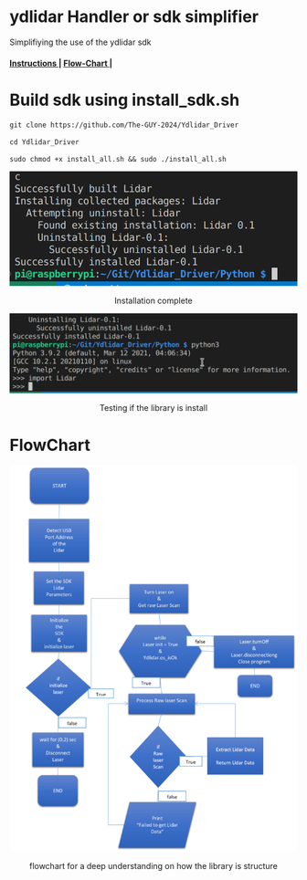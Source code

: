 # ydlidar Handler or sdk simplifier

Simplifiying the use of the ydlidar sdk
<p aling="center">
   <h4> <a href="https://github.com/The-GUY-2024/Ydlidar_Driver/blob/main/README.md#build-sdk-using-install_sdksh"> Instructions </a>|
        <a href="https://github.com/The-GUY-2024/Ydlidar_Driver/blob/main/README.md#flowchart"> Flow-Chart </a> |
  </h4>
</p>

# Build sdk using install_sdk.sh
 
```
git clone https://github.com/The-GUY-2024/Ydlidar_Driver
```

``` 
cd Ydlidar_Driver
```

```
sudo chmod +x install_all.sh && sudo ./install_all.sh
```
<p align="center">
  <img src="https://github.com/LFuture333/YDLidar_Handler/blob/main/img/Installation.png" width="750" />
</p>
<p align="center">
  Installation complete 
</p>

<p align="center">
  <img src="https://github.com/LFuture333/YDLidar_Handler/blob/main/img/Python.png" width="750" />
</p>
<p align="center">
   Testing if the library is install
</p>


# FlowChart 
<p align="center">
  <img src="https://github.com/LFuture333/YDLidar_Handler/blob/main/img/Lidar_flowchart.PNG" width="750" />
</p>
<p align="center">
  flowchart for a deep understanding on how the library is structure
</p>
